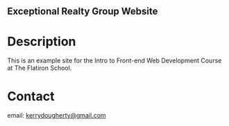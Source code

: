 Exceptional Realty Group Website
---

# Description

This is an example site for the Intro to Front-end Web Development Course at The Flatiron School.

# Contact

email: kerrydougherty@gmail.com